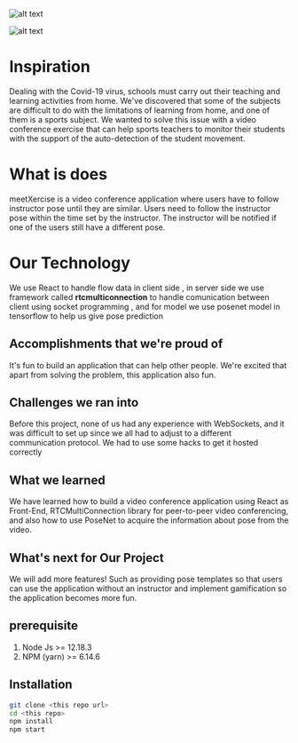 

![alt text][logo]

[logo]: https://ik.imagekit.io/nwiq66cx3pvsy/Group_3.png "Logo Title Text 2"

![alt text][pict]

[pict]: https://ik.imagekit.io/nwiq66cx3pvsy/messageImage_1597539880359.jpg
# Inspiration
Dealing with the Covid-19 virus, schools must carry out their teaching and learning activities from home. We've discovered that some of the subjects are difficult to do with the limitations of learning from home, and one of them is a sports subject. We wanted to solve this issue with a video conference exercise that can help sports teachers to monitor their students with the support of the auto-detection of the student movement.

# What is does
meetXercise is a video conference application where users have to follow instructor pose until they are similar. Users need to follow the instructor pose within the time set by the instructor. The instructor will be notified if one of the users still have a different pose.

# Our Technology
We use React to handle flow data in  client side , in server side we use framework called **rtcmulticonnection** to handle comunication between client using socket programming , and for model we use posenet model in tensorflow to help us give pose prediction

## Accomplishments that we're proud of
It's fun to build an application that can help other people. We're excited that apart from solving the problem, this application also fun.

## Challenges we ran into
Before this project, none of us had any experience with WebSockets, and it was difficult to set up since we all had to adjust to a different communication protocol. We had to use some hacks to get it hosted correctly 

## What we learned
We have learned how to build a video conference application using React as Front-End, RTCMultiConnection library for peer-to-peer video conferencing, and also how to use PoseNet to acquire the information about pose from the video. 

## What's next for Our Project
We will add more features! Such as providing pose templates so that users can use the application without an instructor and implement gamification so the application becomes more fun.


## prerequisite
1. Node Js >= 12.18.3
2. NPM  (yarn) >= 6.14.6


## Installation

```bash
git clone <this repo url>
cd <this repo> 
npm install 
npm start 
```
